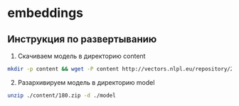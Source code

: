 # embeddings

## Инструкция по развертыванию

1. Скачиваем модель в директорию content
```bash
mkdir -p content && wget -P content http://vectors.nlpl.eu/repository/20/180.zip
```

2. Разархивируем модель в директорию model

```bash
unzip ./content/180.zip -d ./model
```